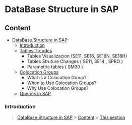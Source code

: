 # DataBase Structure in SAP

## Content

-  [DataBase Structure in SAP](DataBase_Structure.md):
    - [Introduction](#Introduction)
    - [Tables T-codes](#t-codes)
       - Tables Visualizacion (SE11, SE16, SE16N, SE16H)
       - Tables Struture Changes ( SE11, SE14 , SPRO )
       - Parametric tables ( SM30 )
    - [Colocation Groups](#cc)
        - What is a Colocation Group?
        - When to Use Colocation Groups?
        - Why Use Colocation Groups?
    - [Queries in SAP](#Query)
 

 
### Introduction

> [DataBase Structure in SAP](#Data_Structure) > [Content](#Content) > [This section](#Introduction)
